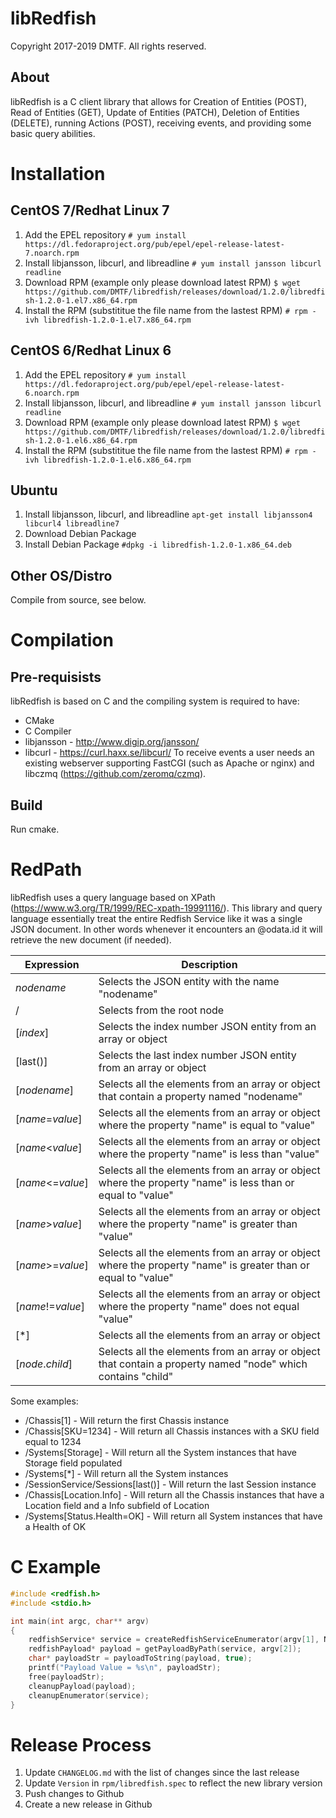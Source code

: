 # libRedfish

Copyright 2017-2019 DMTF. All rights reserved.

## About

libRedfish is a C client library that allows for Creation of Entities (POST), Read of Entities (GET), Update of Entities (PATCH), Deletion of Entities (DELETE), running Actions (POST), receiving events, and providing some basic query abilities.

# Installation

## CentOS 7/Redhat Linux 7

1. Add the EPEL repository
```# yum install https://dl.fedoraproject.org/pub/epel/epel-release-latest-7.noarch.rpm```
2. Install libjansson, libcurl, and libreadline
```# yum install jansson libcurl readline```
3. Download RPM (example only please download latest RPM)
```$ wget https://github.com/DMTF/libredfish/releases/download/1.2.0/libredfish-1.2.0-1.el7.x86_64.rpm```
4. Install the RPM (substititue the file name from the lastest RPM)
```# rpm -ivh libredfish-1.2.0-1.el7.x86_64.rpm```

## CentOS 6/Redhat Linux 6

1. Add the EPEL repository
```# yum install https://dl.fedoraproject.org/pub/epel/epel-release-latest-6.noarch.rpm```
2. Install libjansson, libcurl, and libreadline
```# yum install jansson libcurl readline```
3. Download RPM (example only please download latest RPM)
```$ wget https://github.com/DMTF/libredfish/releases/download/1.2.0/libredfish-1.2.0-1.el6.x86_64.rpm```
4. Install the RPM (substititue the file name from the lastest RPM)
```# rpm -ivh libredfish-1.2.0-1.el6.x86_64.rpm```

## Ubuntu

1. Install libjansson, libcurl, and libreadline
```apt-get install libjansson4 libcurl4 libreadline7```
2. Download Debian Package
3. Install Debian Package
```#dpkg -i libredfish-1.2.0-1.x86_64.deb```

## Other OS/Distro

Compile from source, see below.

# Compilation

## Pre-requisists

libRedfish is based on C and the compiling system is required to have:
* CMake
* C Compiler
* libjansson - http://www.digip.org/jansson/
* libcurl - https://curl.haxx.se/libcurl/
To receive events a user needs an existing webserver supporting FastCGI (such as Apache or nginx) and libczmq (https://github.com/zeromq/czmq).

## Build

Run cmake.

# RedPath

libRedfish uses a query language based on XPath (https://www.w3.org/TR/1999/REC-xpath-19991116/). This library and query language essentially treat the entire Redfish Service like it was a single JSON document. In other words whenever it encounters an @odata.id it will retrieve the new document (if needed).

| Expression        | Description                                                                                                    |
| ----------------- | -------------------------------------------------------------------------------------------------------------- |
| *nodename*        | Selects the JSON entity with the name "nodename"                                                               |
| /                 | Selects from the root node                                                                                     |
| [*index*]         | Selects the index number JSON entity from an array or object                                                   |
| [last()]          | Selects the last index number JSON entity from an array or object                                              |
| [*nodename*]      | Selects all the elements from an array or object that contain a property named "nodename"                      |
| [*name*=*value*]  | Selects all the elements from an array or object where the property "name" is equal to "value"                 |
| [*name*<*value*]  | Selects all the elements from an array or object where the property "name" is less than "value"                |
| [*name*<=*value*] | Selects all the elements from an array or object where the property "name" is less than or equal to "value"    |
| [*name*>*value*]  | Selects all the elements from an array or object where the property "name" is greater than "value"             |
| [*name*>=*value*] | Selects all the elements from an array or object where the property "name" is greater than or equal to "value" |
| [*name*!=*value*] | Selects all the elements from an array or object where the property "name" does not equal "value"              |
| [*]               | Selects all the elements from an array or object                                                               |
| [*node*.*child*]  | Selects all the elements from an array or object that contain a property named "node" which contains "child"   |

Some examples:

* /Chassis[1] - Will return the first Chassis instance
* /Chassis[SKU=1234] - Will return all Chassis instances with a SKU field equal to 1234
* /Systems[Storage] - Will return all the System instances that have Storage field populated
* /Systems[*] - Will return all the System instances
* /SessionService/Sessions[last()] - Will return the last Session instance
* /Chassis[Location.Info] - Will return all the Chassis instances that have a Location field and a Info subfield of Location
* /Systems[Status.Health=OK] - Will return all System instances that have a Health of OK

# C Example

```C
#include <redfish.h>
#include <stdio.h>

int main(int argc, char** argv)
{
    redfishService* service = createRedfishServiceEnumerator(argv[1], NULL, NULL, 0);
    redfishPayload* payload = getPayloadByPath(service, argv[2]);
    char* payloadStr = payloadToString(payload, true);
    printf("Payload Value = %s\n", payloadStr);
    free(payloadStr);
    cleanupPayload(payload);
    cleanupEnumerator(service);
}
```

# Release Process

1. Update `CHANGELOG.md` with the list of changes since the last release
2. Update `Version` in `rpm/libredfish.spec` to reflect the new library version
3. Push changes to Github
4. Create a new release in Github
